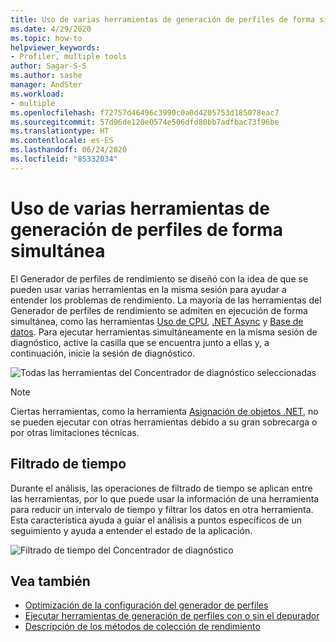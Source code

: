 ```yaml
---
title: Uso de varias herramientas de generación de perfiles de forma simultánea | Microsoft Docs
ms.date: 4/29/2020
ms.topic: how-to
helpviewer_keywords:
- Profiler, multiple tools
author: Sagar-S-S
ms.author: sashe
manager: AndSter
ms.workload:
- multiple
ms.openlocfilehash: f72757d46496c3990c0a0d4205753d185078eac7
ms.sourcegitcommit: 57d96de120e0574e506dfd80bb7adfbac73f96be
ms.translationtype: HT
ms.contentlocale: es-ES
ms.lasthandoff: 06/24/2020
ms.locfileid: "85332034"
---
```

# <a name="using-multiple-profiler-tools-simultaneously"></a>Uso de varias herramientas de generación de perfiles de forma simultánea

El Generador de perfiles de rendimiento se diseñó con la idea de que se pueden usar varias herramientas en la misma sesión para ayudar a entender los problemas de rendimiento. La mayoría de las herramientas del Generador de perfiles de rendimiento se admiten en ejecución de forma simultánea, como las herramientas [Uso de CPU](../profiling/cpu-usage.md), [.NET Async](../profiling/analyze-async.md) y [Base de datos](../profiling/analyze-database.md). Para ejecutar herramientas simultáneamente en la misma sesión de diagnóstico, active la casilla que se encuentra junto a ellas y, a continuación, inicie la sesión de diagnóstico.

![Todas las herramientas del Concentrador de diagnóstico seleccionadas](../profiling/media/diaghuballtoolsselected.png "Todas las herramientas del Concentrador de diagnóstico seleccionadas")

>[!NOTE]
>Ciertas herramientas, como la herramienta [Asignación de objetos .NET](../profiling/dotnet-alloc-tool.md), no se pueden ejecutar con otras herramientas debido a su gran sobrecarga o por otras limitaciones técnicas.

## <a name="time-filtering"></a>Filtrado de tiempo 

Durante el análisis, las operaciones de filtrado de tiempo se aplican entre las herramientas, por lo que puede usar la información de una herramienta para reducir un intervalo de tiempo y filtrar los datos en otra herramienta. Esta característica ayuda a guiar el análisis a puntos específicos de un seguimiento y ayuda a entender el estado de la aplicación.

![Filtrado de tiempo del Concentrador de diagnóstico](../profiling/media/diaghubtimefiltering.png "Filtrado de tiempo del Concentrador de diagnóstico")

## <a name="see-also"></a>Vea también

- [Optimización de la configuración del generador de perfiles](../profiling/optimize-profiler-settings.md)
- [Ejecutar herramientas de generación de perfiles con o sin el depurador](../profiling/running-profiling-tools-with-or-without-the-debugger.md)
- [Descripción de los métodos de colección de rendimiento](../profiling/understanding-performance-collection-methods-perf-profiler.md)
